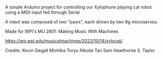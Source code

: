 A simple Arduino project for controlling our Xylophone playing cat robot using a MIDI input fed through Serial

A robot was composed of two "paws", each driven by two 9g microservos.

Made for WPI's MU 2801: Making Music With Machines

https://wp.wpi.edu/musicalmachines/2022/10/14/xylocat/

Credits:
Kevin Siegall
Michiba Toryu
Nikolai Tan
Sam Hawthorne
S. Taylor 
